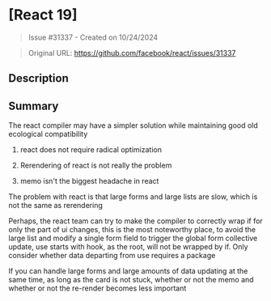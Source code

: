 # [React 19]

> Issue #31337 - Created on 10/24/2024

> Original URL: https://github.com/facebook/react/issues/31337

## Description

## Summary

The react compiler may have a simpler solution while maintaining good old ecological compatibility

1. react does not require radical optimization

2. Rerendering of react is not really the problem

3. memo isn't the biggest headache in react

The problem with react is that large forms and large lists are slow, which is not the same as rerendering



Perhaps, the react team can try to make the compiler to correctly wrap if for only the part of ui changes, this is the most noteworthy place, to avoid the large list and modify a single form field to trigger the global form collective update, use starts with hook, as the root, will not be wrapped by if. Only consider whether data departing from use requires a package



If you can handle large forms and large amounts of data updating at the same time, as long as the card is not stuck, whether or not the memo and whether or not the re-render becomes less important

